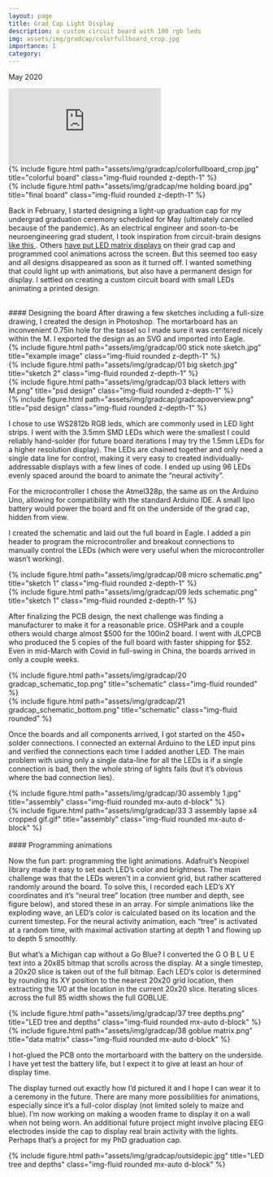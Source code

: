 ```yaml
---
layout: page
title: Grad Cap Light Display
description: a custom circuit board with 100 rgb leds
img: assets/img/gradcap/colorfullboard_crop.jpg
importance: 1
category:
---
```


May 2020

<div class="row justify-content-center">
    <div class="col-sm mt-3 mt-md-0 pb-3">
        <div class="embed-responsive embed-responsive-16by9">
            <iframe class="embed-responsive-item" src="https://www.youtube.com/embed/-vmMZ31GtQo?autoplay=1" frameborder="0" allowfullscreen></iframe>
        </div>
    </div>
</div>

<div class="row mx-auto align-items-center">
    <div class="col-6 mt-3 mt-md-0">
        {% include figure.html path="assets/img/gradcap/colorfullboard_crop.jpg" title="colorful board" class="img-fluid rounded z-depth-1" %}
    </div>
    <div class="col-5 mt-3 mt-md-0">
        {% include figure.html path="assets/img/gradcap/me holding board.jpg" title="final board" class="img-fluid rounded z-depth-1" %}
    </div>
</div>


Back in February, I started designing a light-up graduation cap for my undergrad graduation ceremony 
scheduled for May (ultimately cancelled because of the pandemic). As an electrical engineer and 
soon-to-be neuroengineering grad student, I took inspiration from circuit-brain designs 
<a href="https://www.shutterstock.com/video/clip-1020844972-creative-circuit-brain-semispheres-4k-uhd-animation">like this </a>.
Others <a href="https://hackaday.io/project/11725-wireless-led-matrix-grad-cap-display">have put LED matrix displays</a> on their grad cap and programmed cool animations across the screen. 
But this seemed too easy and all designs disappeared as soon as it turned off. I wanted something that 
could light up with animations, but also have a permanent design for display. I settled on creating 
a custom circuit board with small LEDs animating a printed design.

<br>
#### Designing the board
After drawing a few sketches including a full-size drawing, I created the design in Photoshop. 
The mortarboard has an inconvenient 0.75in hole for the tassel so I made sure it was centered 
nicely within the M. I exported the design as an SVG and imported into Eagle.


<div class="row align-items-center">
    <div class="col-3 mt-3 mt-md-0">
        {% include figure.html path="assets/img/gradcap/00 stick note sketch.jpg" title="example image" class="img-fluid rounded z-depth-1" %}
    </div>
    <div class="col-3 mt-3 mt-md-0">
        {% include figure.html path="assets/img/gradcap/01 big sketch.jpg" title="sketch 2" class="img-fluid rounded z-depth-1" %}
    </div>
    <div class="col-3 mt-3 mt-md-0">
        {% include figure.html path="assets/img/gradcap/03 black letters with M.png" title="psd design" class="img-fluid rounded z-depth-1" %}
    </div>
    <div class="col-3 mt-3 mt-md-0">
        {% include figure.html path="assets/img/gradcap/gradcapoverview.png" title="psd design" class="img-fluid rounded z-depth-1" %}
    </div>
</div>

I chose to use WS2812b RGB leds, which are commonly used in LED light strips. I went with the 3.5mm SMD LEDs which were 
the smallest I could reliably hand-solder (for future board iterations I may try the 1.5mm LEDs for a higher resolution 
display). The LEDs are chained together and only need a single data line for control, making it very easy to created 
individually-addressable displays with a few lines of code. I ended up using 96 LEDs evenly spaced around the board to 
animate the “neural activity”.

For the microcontroller I chose the Atmel328p, the same as on the Arduino Uno, allowing for compatibility with the 
standard Arduino IDE. A small lipo battery would power the board and fit on the underside of the grad cap, hidden from view.

I created the schematic and laid out the full board in Eagle. I added a pin header to program the microcontroller and 
breakout connections to manually control the LEDs (which were very useful when the microcontroller wasn’t working). 


<div class="row">
    <div class="col-sm mt-3 mt-md-0">
        {% include figure.html path="assets/img/gradcap/08 micro schematic.png" title="sketch 1" class="img-fluid rounded z-depth-1" %}
    </div>
</div>
<div class="row">
    <div class="col-sm mt-3 mt-md-0">
        {% include figure.html path="assets/img/gradcap/09 leds schematic.png" title="sketch 1" class="img-fluid rounded z-depth-1" %}
    </div>
</div>


After finalizing the PCB design, the next challenge was finding a manufacturer to make it for a reasonable price. 
OSHPark and a couple others would charge almost $500 for the 100in2 board. I went with JLCPCB who produced the 5 copies 
of the full board with faster shipping for $52. Even in mid-March with Covid in full-swing in China, 
the boards arrived in only a couple weeks.


<div class="row mx-auto">
    <div class="col-sm-6 mt-3 mt-md-0">
        {% include figure.html path="assets/img/gradcap/20 gradcap_schematic_top.png" title="schematic" class="img-fluid rounded" %}
    </div>
    <div class="col-sm-6 mt-3 mt-md-0">
        {% include figure.html path="assets/img/gradcap/21 gradcap_schematic_bottom.png" title="schematic" class="img-fluid rounded" %}
    </div>
</div>


Once the boards and all components arrived, I got started on the 450+ solder connections. I connected an external 
Arduino to the LED input pins and verified the connections each time I added another LED. The main problem with using 
only a single data-line for all the LEDs is if a single connection is bad, then the whole string of lights fails 
(but it’s obvious where the bad connection lies). 

<div class="row align-items-center">
    <div class="col-sm-5 mt-3 mt-md-0">
        {% include figure.html path="assets/img/gradcap/30 assembly 1.jpg" title="assembly" class="img-fluid rounded mx-auto d-block" %}
    </div>
    <div class="col-sm-6 mt-3 mt-md-0">
        {% include figure.html path="assets/img/gradcap/33 3 assembly lapse x4 cropped gif.gif" title="assembly" class="img-fluid rounded mx-auto d-block" %}
    </div>
</div>

<br>
#### Programming animations

Now the fun part: programming the light animations. Adafruit’s Neopixel library made it easy to set each LED’s color 
and brightness. The main challenge was that the LEDs weren't in a convient grid, but rather scattered randomly around
the board. To solve this, I recorded each LED’s XY coordinates and it’s “neural tree” location (tree number and depth, see figure 
below), and stored these in an array. For simple animations like the exploding wave, an LED’s color is calculated based 
on its location and the current timestep. For the neural activity animation, each “tree” is activated at a random time, 
with maximal activation starting at depth 1 and flowing up to depth 5 smoothly. 

But what’s a Michigan cap without a Go Blue? I converted the G O B L U E text into a 20x85 bitmap that scrolls across 
the display. At a single timestep, a 20x20 slice is taken out of the full bitmap. Each LED’s color is determined by 
rounding its XY position to the nearest 20x20 grid location, then extracting the 1/0 at the location in the current 
20x20 slice. Iterating slices across the full 85 width shows the full GOBLUE.



<div class="row">
    <div class="col-sm-4 mt-3 mt-md-0 mx-auto">
        {% include figure.html path="assets/img/gradcap/37 tree depths.png" title="LED tree and depths" class="img-fluid rounded mx-auto d-block" %}
    </div>
    <div class="col-sm-6 mt-3 mt-md-0 mx-auto">
        {% include figure.html path="assets/img/gradcap/38 goblue matrix.png" title="data matrix" class="img-fluid rounded mx-auto d-block" %}
    </div>
</div>


I hot-glued the PCB onto the mortarboard with the battery on the underside. I have yet test the battery life, but I 
expect it to give at least an hour of display time. 


The display turned out exactly how I’d pictured it and I hope I can wear it to a ceremony in the future. There are many 
more possibilities for animations, especially since it’s a full-color display (not limited solely to maize and blue). 
I’m now working on making a wooden frame to display it on a wall when not being worn. An additional future project might 
involve placing EEG electrodes inside the cap to display real brain activity with the lights. 
Perhaps that’s a project for my PhD graduation cap. 


<div class="row">
    <div class="col-6 mt-3 mt-md-0 mx-auto">
        {% include figure.html path="assets/img/gradcap/outsidepic.jpg" title="LED tree and depths" class="img-fluid rounded mx-auto d-block" %}
    </div>
</div>
